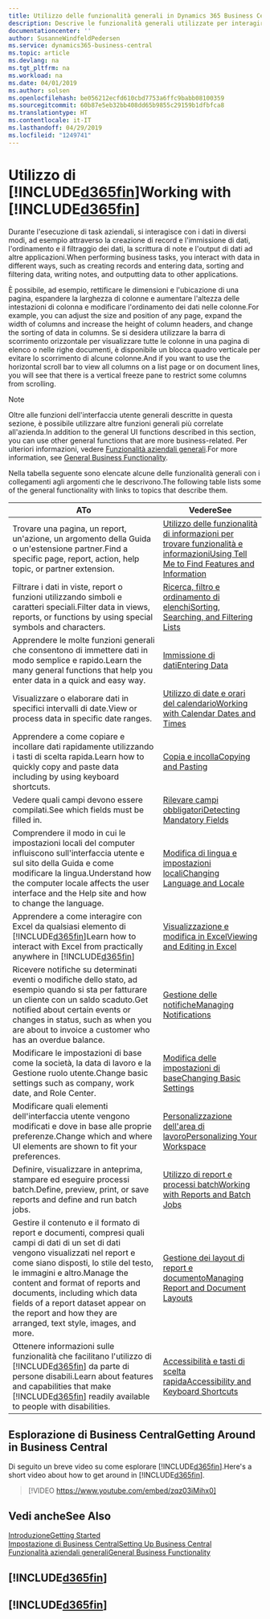 ```yaml
---
title: Utilizzo delle funzionalità generali in Dynamics 365 Business Central | Documenti Microsoft
description: Descrive le funzionalità generali utilizzate per interagire con i dati in Business Central, ad esempio per immettere valori, ordinare dati e modificare le visualizzazioni.
documentationcenter: ''
author: SusanneWindfeldPedersen
ms.service: dynamics365-business-central
ms.topic: article
ms.devlang: na
ms.tgt_pltfrm: na
ms.workload: na
ms.date: 04/01/2019
ms.author: solsen
ms.openlocfilehash: be056212ecfd610cbd7753a6ffc9babb08100359
ms.sourcegitcommit: 60b87e5eb32bb408dd65b9855c29159b1dfbfca8
ms.translationtype: HT
ms.contentlocale: it-IT
ms.lasthandoff: 04/29/2019
ms.locfileid: "1249741"
---
```

# <a name="working-with-included365finincludesd365finmdmd"></a><span data-ttu-id="d2579-103">Utilizzo di [!INCLUDE[d365fin](includes/d365fin_md.md)]</span><span class="sxs-lookup"><span data-stu-id="d2579-103">Working with [!INCLUDE[d365fin](includes/d365fin_md.md)]</span></span>
<span data-ttu-id="d2579-104">Durante l'esecuzione di task aziendali, si interagisce con i dati in diversi modi, ad esempio attraverso la creazione di record e l'immissione di dati, l'ordinamento e il filtraggio dei dati, la scrittura di note e l'output di dati ad altre applicazioni.</span><span class="sxs-lookup"><span data-stu-id="d2579-104">When performing business tasks, you interact with data in different ways, such as creating records and entering data, sorting and filtering data, writing notes, and outputting data to other applications.</span></span>

<span data-ttu-id="d2579-105">È possibile, ad esempio, rettificare le dimensioni e l'ubicazione di una pagina, espandere la larghezza di colonne e aumentare l'altezza delle intestazioni di colonna e modificare l'ordinamento dei dati nelle colonne.</span><span class="sxs-lookup"><span data-stu-id="d2579-105">For example, you can adjust the size and position of any page, expand the width of columns and increase the height of column headers, and change the sorting of data in columns.</span></span> <span data-ttu-id="d2579-106">Se si desidera utilizzare la barra di scorrimento orizzontale per visualizzare tutte le colonne in una pagina di elenco o nelle righe documenti, è disponibile un blocca quadro verticale per evitare lo scorrimento di alcune colonne.</span><span class="sxs-lookup"><span data-stu-id="d2579-106">And if you want to use the horizontal scroll bar to view all columns on a list page or on document lines, you will see that there is a vertical freeze pane to restrict some columns from scrolling.</span></span>

> [!NOTE]
> <span data-ttu-id="d2579-107">Oltre alle funzioni dell'interfaccia utente generali descritte in questa sezione, è possibile utilizzare altre funzioni generali più correlate all'azienda.</span><span class="sxs-lookup"><span data-stu-id="d2579-107">In addition to the general UI functions described in this section, you can use other general functions that are more business-related.</span></span> <span data-ttu-id="d2579-108">Per ulteriori informazioni, vedere [Funzionalità aziendali generali](ui-across-business-areas.md).</span><span class="sxs-lookup"><span data-stu-id="d2579-108">For more information, see [General Business Functionality](ui-across-business-areas.md).</span></span>

<span data-ttu-id="d2579-109">Nella tabella seguente sono elencate alcune delle funzionalità generali con i collegamenti agli argomenti che le descrivono.</span><span class="sxs-lookup"><span data-stu-id="d2579-109">The following table lists some of the general functionality with links to topics that describe them.</span></span>

| <span data-ttu-id="d2579-110">A</span><span class="sxs-lookup"><span data-stu-id="d2579-110">To</span></span> | <span data-ttu-id="d2579-111">Vedere</span><span class="sxs-lookup"><span data-stu-id="d2579-111">See</span></span> |
| --- | --- |
| <span data-ttu-id="d2579-112">Trovare una pagina, un report, un'azione, un argomento della Guida o un'estensione partner.</span><span class="sxs-lookup"><span data-stu-id="d2579-112">Find a specific page, report, action, help topic, or partner extension.</span></span> |[<span data-ttu-id="d2579-113">Utilizzo delle funzionalità di informazioni per trovare funzionalità e informazioni</span><span class="sxs-lookup"><span data-stu-id="d2579-113">Using Tell Me to Find Features and Information</span></span>](ui-search.md) |
| <span data-ttu-id="d2579-114">Filtrare i dati in viste, report o funzioni utilizzando simboli e caratteri speciali.</span><span class="sxs-lookup"><span data-stu-id="d2579-114">Filter data in views, reports, or functions by using special symbols and characters.</span></span> |[<span data-ttu-id="d2579-115">Ricerca, filtro e ordinamento di elenchi</span><span class="sxs-lookup"><span data-stu-id="d2579-115">Sorting, Searching, and Filtering Lists</span></span>](ui-enter-criteria-filters.md) |
|<span data-ttu-id="d2579-116">Apprendere le molte funzioni generali che consentono di immettere dati in modo semplice e rapido.</span><span class="sxs-lookup"><span data-stu-id="d2579-116">Learn the many general functions that help you enter data in a quick and easy way.</span></span>|[<span data-ttu-id="d2579-117">Immissione di dati</span><span class="sxs-lookup"><span data-stu-id="d2579-117">Entering Data</span></span>](ui-enter-data.md)|
| <span data-ttu-id="d2579-118">Visualizzare o elaborare dati in specifici intervalli di date.</span><span class="sxs-lookup"><span data-stu-id="d2579-118">View or process data in specific date ranges.</span></span> |[<span data-ttu-id="d2579-119">Utilizzo di date e orari del calendario</span><span class="sxs-lookup"><span data-stu-id="d2579-119">Working with Calendar Dates and Times</span></span>](ui-enter-date-ranges.md) |
|<span data-ttu-id="d2579-120">Apprendere a come copiare e incollare dati rapidamente utilizzando i tasti di scelta rapida.</span><span class="sxs-lookup"><span data-stu-id="d2579-120">Learn how to quickly copy and paste data including by using keyboard shortcuts.</span></span>|[<span data-ttu-id="d2579-121">Copia e incolla</span><span class="sxs-lookup"><span data-stu-id="d2579-121">Copying and Pasting</span></span>](ui-copy-paste.md)|
| <span data-ttu-id="d2579-122">Vedere quali campi devono essere compilati.</span><span class="sxs-lookup"><span data-stu-id="d2579-122">See which fields must be filled in.</span></span> |[<span data-ttu-id="d2579-123">Rilevare campi obbligatori</span><span class="sxs-lookup"><span data-stu-id="d2579-123">Detecting Mandatory Fields</span></span>](ui-mandatory-fields.md) |
|<span data-ttu-id="d2579-124">Comprendere il modo in cui le impostazioni locali del computer influiscono sull'interfaccia utente e sul sito della Guida e come modificare la lingua.</span><span class="sxs-lookup"><span data-stu-id="d2579-124">Understand how the computer locale affects the user interface and the Help site and how to change the language.</span></span>|[<span data-ttu-id="d2579-125">Modifica di lingua e impostazioni locali</span><span class="sxs-lookup"><span data-stu-id="d2579-125">Changing Language and Locale</span></span>](about-locale-language.md)|
|<span data-ttu-id="d2579-126">Apprendere a come interagire con Excel da qualsiasi elemento di [!INCLUDE[d365fin](includes/d365fin_md.md)]</span><span class="sxs-lookup"><span data-stu-id="d2579-126">Learn how to interact with Excel from practically anywhere in [!INCLUDE[d365fin](includes/d365fin_md.md)]</span></span>|[<span data-ttu-id="d2579-127">Visualizzazione e modifica in Excel</span><span class="sxs-lookup"><span data-stu-id="d2579-127">Viewing and Editing in Excel</span></span>](across-work-with-excel.md)|
|<span data-ttu-id="d2579-128">Ricevere notifiche su determinati eventi o modifiche dello stato, ad esempio quando si sta per fatturare un cliente con un saldo scaduto.</span><span class="sxs-lookup"><span data-stu-id="d2579-128">Get notified about certain events or changes in status, such as when you are about to invoice a customer who has an overdue balance.</span></span>|[<span data-ttu-id="d2579-129">Gestione delle notifiche</span><span class="sxs-lookup"><span data-stu-id="d2579-129">Managing Notifications</span></span>](ui-smart-notifications.md)|
| <span data-ttu-id="d2579-130">Modificare le impostazioni di base come la società, la data di lavoro e la Gestione ruolo utente.</span><span class="sxs-lookup"><span data-stu-id="d2579-130">Change basic settings such as company, work date, and Role Center.</span></span> |[<span data-ttu-id="d2579-131">Modifica delle impostazioni di base</span><span class="sxs-lookup"><span data-stu-id="d2579-131">Changing Basic Settings</span></span>](ui-change-basic-settings.md) |
| <span data-ttu-id="d2579-132">Modificare quali elementi dell'interfaccia utente vengono modificati e dove in base alle proprie preferenze.</span><span class="sxs-lookup"><span data-stu-id="d2579-132">Change which and where UI elements are shown to fit your preferences.</span></span>|[<span data-ttu-id="d2579-133">Personalizzazione dell'area di lavoro</span><span class="sxs-lookup"><span data-stu-id="d2579-133">Personalizing Your Workspace</span></span>](ui-personalization-user.md) |
|<span data-ttu-id="d2579-134">Definire, visualizzare in anteprima, stampare ed eseguire processi batch.</span><span class="sxs-lookup"><span data-stu-id="d2579-134">Define, preview, print, or save reports and define and run batch jobs.</span></span>|[<span data-ttu-id="d2579-135">Utilizzo di report e processi batch</span><span class="sxs-lookup"><span data-stu-id="d2579-135">Working with Reports and Batch Jobs</span></span>](ui-work-report.md)|
| <span data-ttu-id="d2579-136">Gestire il contenuto e il formato di report e documenti, compresi quali campi di dati di un set di dati vengono visualizzati nel report e come siano disposti, lo stile del testo, le immagini e altro.</span><span class="sxs-lookup"><span data-stu-id="d2579-136">Manage the content and format of reports and documents, including which data fields of a report dataset appear on the report and how they are arranged, text style, images, and more.</span></span>|[<span data-ttu-id="d2579-137">Gestione dei layout di report e documento</span><span class="sxs-lookup"><span data-stu-id="d2579-137">Managing Report and Document Layouts</span></span>](ui-manage-report-layouts.md) |
|<span data-ttu-id="d2579-138">Ottenere informazioni sulle funzionalità che facilitano l'utilizzo di [!INCLUDE[d365fin](includes/d365fin_md.md)] da parte di persone disabili.</span><span class="sxs-lookup"><span data-stu-id="d2579-138">Learn about features and capabilities that make [!INCLUDE[d365fin](includes/d365fin_md.md)] readily available to people with disabilities.</span></span>|[<span data-ttu-id="d2579-139">Accessibilità e tasti di scelta rapida</span><span class="sxs-lookup"><span data-stu-id="d2579-139">Accessibility and Keyboard Shortcuts</span></span>](ui-accessibility.md)|

## <a name="getting-around-in-business-central"></a><span data-ttu-id="d2579-140">Esplorazione di Business Central</span><span class="sxs-lookup"><span data-stu-id="d2579-140">Getting Around in Business Central</span></span>
<span data-ttu-id="d2579-141">Di seguito un breve video su come esplorare [!INCLUDE[d365fin](includes/d365fin_md.md)].</span><span class="sxs-lookup"><span data-stu-id="d2579-141">Here's a short video about how to get around in [!INCLUDE[d365fin](includes/d365fin_md.md)].</span></span>

> [!VIDEO https://www.youtube.com/embed/zqz03iMihx0]

## <a name="see-also"></a><span data-ttu-id="d2579-142">Vedi anche</span><span class="sxs-lookup"><span data-stu-id="d2579-142">See Also</span></span>
[<span data-ttu-id="d2579-143">Introduzione</span><span class="sxs-lookup"><span data-stu-id="d2579-143">Getting Started</span></span>](product-get-started.md)  
[<span data-ttu-id="d2579-144">Impostazione di Business Central</span><span class="sxs-lookup"><span data-stu-id="d2579-144">Setting Up Business Central</span></span>](setup.md)  
[<span data-ttu-id="d2579-145">Funzionalità aziendali generali</span><span class="sxs-lookup"><span data-stu-id="d2579-145">General Business Functionality</span></span>](ui-across-business-areas.md)  

## [!INCLUDE[d365fin](includes/free_trial_md.md)]  
## [!INCLUDE[d365fin](includes/training_link_md.md)]
